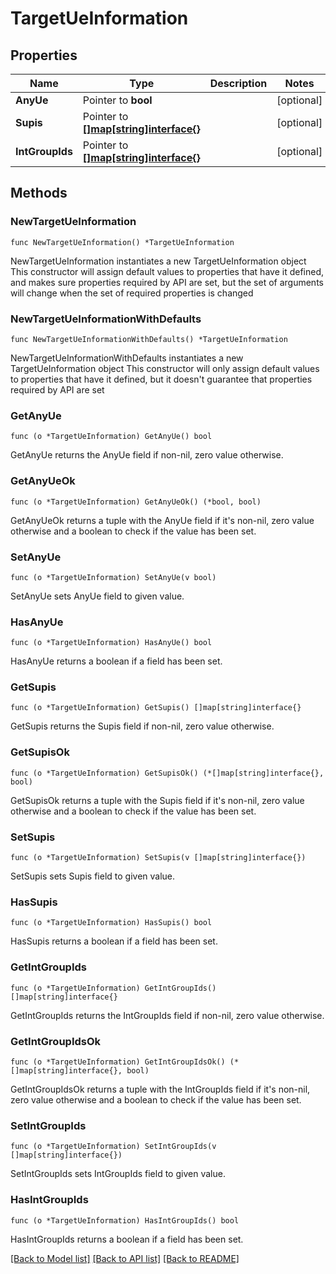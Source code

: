 # TargetUeInformation

## Properties

Name | Type | Description | Notes
------------ | ------------- | ------------- | -------------
**AnyUe** | Pointer to **bool** |  | [optional] 
**Supis** | Pointer to [**[]map[string]interface{}**](map[string]interface{}.md) |  | [optional] 
**IntGroupIds** | Pointer to [**[]map[string]interface{}**](map[string]interface{}.md) |  | [optional] 

## Methods

### NewTargetUeInformation

`func NewTargetUeInformation() *TargetUeInformation`

NewTargetUeInformation instantiates a new TargetUeInformation object
This constructor will assign default values to properties that have it defined,
and makes sure properties required by API are set, but the set of arguments
will change when the set of required properties is changed

### NewTargetUeInformationWithDefaults

`func NewTargetUeInformationWithDefaults() *TargetUeInformation`

NewTargetUeInformationWithDefaults instantiates a new TargetUeInformation object
This constructor will only assign default values to properties that have it defined,
but it doesn't guarantee that properties required by API are set

### GetAnyUe

`func (o *TargetUeInformation) GetAnyUe() bool`

GetAnyUe returns the AnyUe field if non-nil, zero value otherwise.

### GetAnyUeOk

`func (o *TargetUeInformation) GetAnyUeOk() (*bool, bool)`

GetAnyUeOk returns a tuple with the AnyUe field if it's non-nil, zero value otherwise
and a boolean to check if the value has been set.

### SetAnyUe

`func (o *TargetUeInformation) SetAnyUe(v bool)`

SetAnyUe sets AnyUe field to given value.

### HasAnyUe

`func (o *TargetUeInformation) HasAnyUe() bool`

HasAnyUe returns a boolean if a field has been set.

### GetSupis

`func (o *TargetUeInformation) GetSupis() []map[string]interface{}`

GetSupis returns the Supis field if non-nil, zero value otherwise.

### GetSupisOk

`func (o *TargetUeInformation) GetSupisOk() (*[]map[string]interface{}, bool)`

GetSupisOk returns a tuple with the Supis field if it's non-nil, zero value otherwise
and a boolean to check if the value has been set.

### SetSupis

`func (o *TargetUeInformation) SetSupis(v []map[string]interface{})`

SetSupis sets Supis field to given value.

### HasSupis

`func (o *TargetUeInformation) HasSupis() bool`

HasSupis returns a boolean if a field has been set.

### GetIntGroupIds

`func (o *TargetUeInformation) GetIntGroupIds() []map[string]interface{}`

GetIntGroupIds returns the IntGroupIds field if non-nil, zero value otherwise.

### GetIntGroupIdsOk

`func (o *TargetUeInformation) GetIntGroupIdsOk() (*[]map[string]interface{}, bool)`

GetIntGroupIdsOk returns a tuple with the IntGroupIds field if it's non-nil, zero value otherwise
and a boolean to check if the value has been set.

### SetIntGroupIds

`func (o *TargetUeInformation) SetIntGroupIds(v []map[string]interface{})`

SetIntGroupIds sets IntGroupIds field to given value.

### HasIntGroupIds

`func (o *TargetUeInformation) HasIntGroupIds() bool`

HasIntGroupIds returns a boolean if a field has been set.


[[Back to Model list]](../README.md#documentation-for-models) [[Back to API list]](../README.md#documentation-for-api-endpoints) [[Back to README]](../README.md)


